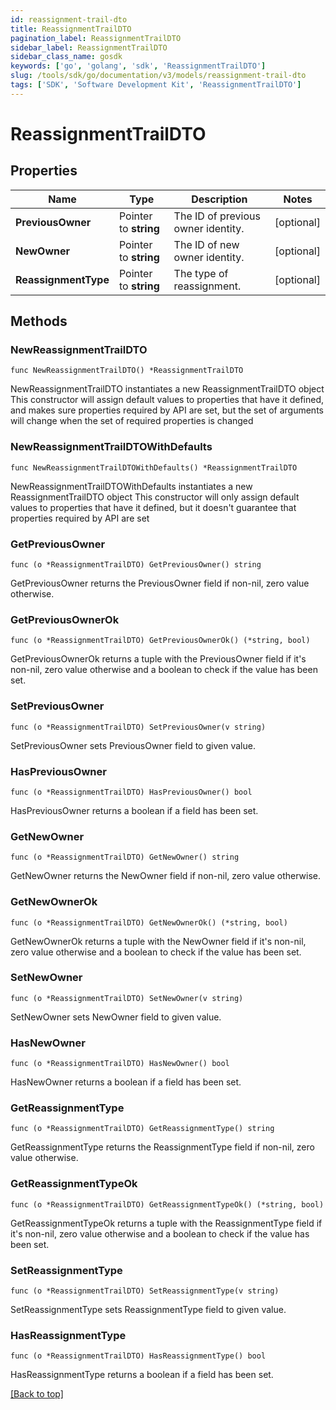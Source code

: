 ```yaml
---
id: reassignment-trail-dto
title: ReassignmentTrailDTO
pagination_label: ReassignmentTrailDTO
sidebar_label: ReassignmentTrailDTO
sidebar_class_name: gosdk
keywords: ['go', 'golang', 'sdk', 'ReassignmentTrailDTO'] 
slug: /tools/sdk/go/documentation/v3/models/reassignment-trail-dto
tags: ['SDK', 'Software Development Kit', 'ReassignmentTrailDTO']
---
```


# ReassignmentTrailDTO

## Properties

Name | Type | Description | Notes
------------ | ------------- | ------------- | -------------
**PreviousOwner** | Pointer to **string** | The ID of previous owner identity. | [optional] 
**NewOwner** | Pointer to **string** | The ID of new owner identity. | [optional] 
**ReassignmentType** | Pointer to **string** | The type of reassignment. | [optional] 

## Methods

### NewReassignmentTrailDTO

`func NewReassignmentTrailDTO() *ReassignmentTrailDTO`

NewReassignmentTrailDTO instantiates a new ReassignmentTrailDTO object
This constructor will assign default values to properties that have it defined,
and makes sure properties required by API are set, but the set of arguments
will change when the set of required properties is changed

### NewReassignmentTrailDTOWithDefaults

`func NewReassignmentTrailDTOWithDefaults() *ReassignmentTrailDTO`

NewReassignmentTrailDTOWithDefaults instantiates a new ReassignmentTrailDTO object
This constructor will only assign default values to properties that have it defined,
but it doesn't guarantee that properties required by API are set

### GetPreviousOwner

`func (o *ReassignmentTrailDTO) GetPreviousOwner() string`

GetPreviousOwner returns the PreviousOwner field if non-nil, zero value otherwise.

### GetPreviousOwnerOk

`func (o *ReassignmentTrailDTO) GetPreviousOwnerOk() (*string, bool)`

GetPreviousOwnerOk returns a tuple with the PreviousOwner field if it's non-nil, zero value otherwise
and a boolean to check if the value has been set.

### SetPreviousOwner

`func (o *ReassignmentTrailDTO) SetPreviousOwner(v string)`

SetPreviousOwner sets PreviousOwner field to given value.

### HasPreviousOwner

`func (o *ReassignmentTrailDTO) HasPreviousOwner() bool`

HasPreviousOwner returns a boolean if a field has been set.

### GetNewOwner

`func (o *ReassignmentTrailDTO) GetNewOwner() string`

GetNewOwner returns the NewOwner field if non-nil, zero value otherwise.

### GetNewOwnerOk

`func (o *ReassignmentTrailDTO) GetNewOwnerOk() (*string, bool)`

GetNewOwnerOk returns a tuple with the NewOwner field if it's non-nil, zero value otherwise
and a boolean to check if the value has been set.

### SetNewOwner

`func (o *ReassignmentTrailDTO) SetNewOwner(v string)`

SetNewOwner sets NewOwner field to given value.

### HasNewOwner

`func (o *ReassignmentTrailDTO) HasNewOwner() bool`

HasNewOwner returns a boolean if a field has been set.

### GetReassignmentType

`func (o *ReassignmentTrailDTO) GetReassignmentType() string`

GetReassignmentType returns the ReassignmentType field if non-nil, zero value otherwise.

### GetReassignmentTypeOk

`func (o *ReassignmentTrailDTO) GetReassignmentTypeOk() (*string, bool)`

GetReassignmentTypeOk returns a tuple with the ReassignmentType field if it's non-nil, zero value otherwise
and a boolean to check if the value has been set.

### SetReassignmentType

`func (o *ReassignmentTrailDTO) SetReassignmentType(v string)`

SetReassignmentType sets ReassignmentType field to given value.

### HasReassignmentType

`func (o *ReassignmentTrailDTO) HasReassignmentType() bool`

HasReassignmentType returns a boolean if a field has been set.


[[Back to top]](#) 


